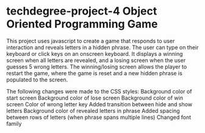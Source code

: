 # techdegree-project-4 Object Oriented Programming Game

This project uses javascript to create a game that responds to user interaction
and reveals letters in a hidden phrase. The user can type on their keyboard or
click keys on an onscreen keyboard. It displays a winning screen when all
letters are revealed, and a losing screen when the user guesses 5 wrong letters.
The winning/losing screen allows the player to restart the game, where the game
is reset and a new hidden phrase is populated to the screen.

The following changes were made to the CSS styles:
Background color of start screen
Background color of lose screen
Background color of win screen
Color of wrong letter key
Added transition between hide and show letters
Background color of revealed letters in phrase
Added spacing between rows of letters (when phrase spans multiple lines)
Changed font family
